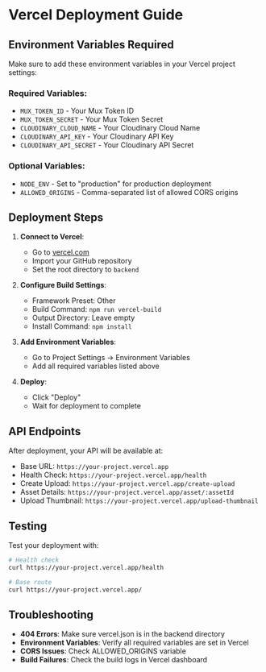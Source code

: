 # Vercel Deployment Guide

## Environment Variables Required

Make sure to add these environment variables in your Vercel project settings:

### Required Variables:
- `MUX_TOKEN_ID` - Your Mux Token ID
- `MUX_TOKEN_SECRET` - Your Mux Token Secret
- `CLOUDINARY_CLOUD_NAME` - Your Cloudinary Cloud Name
- `CLOUDINARY_API_KEY` - Your Cloudinary API Key
- `CLOUDINARY_API_SECRET` - Your Cloudinary API Secret

### Optional Variables:
- `NODE_ENV` - Set to "production" for production deployment
- `ALLOWED_ORIGINS` - Comma-separated list of allowed CORS origins

## Deployment Steps

1. **Connect to Vercel**:
   - Go to [vercel.com](https://vercel.com)
   - Import your GitHub repository
   - Set the root directory to `backend`

2. **Configure Build Settings**:
   - Framework Preset: Other
   - Build Command: `npm run vercel-build`
   - Output Directory: Leave empty
   - Install Command: `npm install`

3. **Add Environment Variables**:
   - Go to Project Settings → Environment Variables
   - Add all required variables listed above

4. **Deploy**:
   - Click "Deploy"
   - Wait for deployment to complete

## API Endpoints

After deployment, your API will be available at:
- Base URL: `https://your-project.vercel.app`
- Health Check: `https://your-project.vercel.app/health`
- Create Upload: `https://your-project.vercel.app/create-upload`
- Asset Details: `https://your-project.vercel.app/asset/:assetId`
- Upload Thumbnail: `https://your-project.vercel.app/upload-thumbnail`

## Testing

Test your deployment with:
```bash
# Health check
curl https://your-project.vercel.app/health

# Base route
curl https://your-project.vercel.app/
```

## Troubleshooting

- **404 Errors**: Make sure vercel.json is in the backend directory
- **Environment Variables**: Verify all required variables are set in Vercel
- **CORS Issues**: Check ALLOWED_ORIGINS variable
- **Build Failures**: Check the build logs in Vercel dashboard
